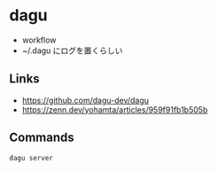 # dagu
- workflow
- ~/.dagu にログを置くらしい

## Links
- https://github.com/dagu-dev/dagu
- https://zenn.dev/yohamta/articles/959f91fb1b505b

## Commands
```bash
dagu server
```
